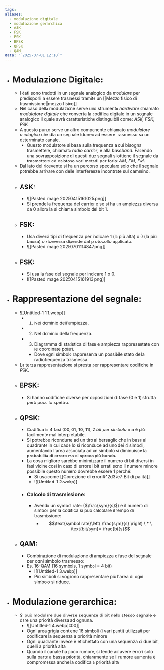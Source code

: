 ```yaml
---
tags: 
aliases:
  - modulazione digitale
  - modulazione gerarchica
  - ASK
  - FSK
  - PSK
  - BPSK
  - QPSK
  - QAM
data: "`2025-07-01 12:18`"
---
```

- # Modulazione Digitale:
	- I dati sono tradotti in un segnale analogico da _modulare_ per predisporli a essere trasmessi tramite un [[Mezzo fisico di trasmissione||mezzo fisico]]
	- Nel caso della modulazione serve uno strumento _hardware_ chiamato _modulatore digitale_ che converta la codifica digitale in un segnale analogico il quale avrà caratteristiche distinguibili come: _ASK, FSK, PSK_
	- A questo punto serve un altro componente chiamato _modulatore analogico_ che dia un segnale idoneo  ad essere trasmesso su un determinato canale.
		- Questo modulatore si basa sulla frequenza a cui bisogna trasmettere, chiamata _radio carrier_, e alla _baseband_. Facendo una sovrapposizione di questi due segnali si ottiene il segnale da trasmettere ed esistono vari metodi per farla: _AM, FM, PM_.
	- Dal lato del ricevente si ha un percorso speculare solo che il segnale potrebbe arrivare con delle interferenze incontrate sul cammino.
	- ## ASK:
		- ![[Pasted image 20250415161025.png]]
		- Si prende la frequenza del carrier e se si ha un ampiezza diversa da 0 allora la si chiama simbolo del bit 1.
	- ## FSK:
		- Usa diversi tipi di frequenza per indicare 1 (la più alta) o 0 (la più bassa) o viceversa dipende dal protocollo applicato.
		- ![[Pasted image 20250701114847.png]]
	- ## PSK:
		- Si usa la fase del segnale per indicare 1 o 0.
		- ![[Pasted image 20250415161913.png]]
- # Rappresentazione del segnale:
	- ![[Untitled-1 1 1.webp]]
		- 1. Nel dominio dell'ampiezza.
		- 2. Nel dominio della frequenza.
		- 3. Diagramma di statistica di fase e ampiezza rappresentate con le coordinate polari.
			- Dove ogni simbolo rappresenta un possibile stato della radiofrequenza trasmessa.
	- La terza rappresentazione si presta per rappresentare codifiche in _PSK_.
	- ## BPSK:
		- Si hanno codifiche diverse per opposizioni di fase (0 e 1) sfrutta però poco lo spettro.
	- ## QPSK:
		- Codifica in 4 fasi (00, 01, 10, 11), _2 bit per simbolo_ ma è più facilmente mal interpretabile.
		- Si potrebbe ricondurre ad un tiro al bersaglio che in base al quadrante in cui cade lo si riconduce ad uno dei 4 simboli, aumentando l'area associata ad un simbolo si diminuisce la probabilità di errore ma si spreca più banda.
		- La cosa migliore sarebbe minimizzare il numero di bit diversi in fasi vicine così in caso di errore i bit errati sono il numero minore possibile questo numero dovrebbe essere 1 perché:
			- Si usa come [[Correzione di errori#^2d37e7|Bit di parità]]
			- ![[Untitled-1 2.webp]]
		- ### Calcolo di trasmissione:
			- Avendo un symbol rate: ($\frac{sym}{s}$) e il numero di simboli per la codifica si può calcolare il tempo di trasmissione:
				- $$\text{symbol rate}\left( \frac{sym}{s} \right) \ *  \ \text{bit/sym}= \frac{b}{s}$$
	- ## QAM:
		- Combinazione di modulazione di ampiezza e fase del segnale per ogni simbolo trasmesso; 
		- Es. 16-QAM (16 symbols, 1 symbol = 4 bit)
			- ![[Untitled-1 3.webp]]
			- Più simboli si vogliono rappresentare più l'area di ogni simbolo si riduce.
- # Modulazione gerarchica:
	- Si può modulare due diverse sequenze di bit nello stesso segnale e dare una priorità diversa ad ognuna.
		- ![[Untitled-1 4.webp|300]]
		- Ogni area grigia contiene 16 simboli (i vari punti) utilizzati per codificare la sequenza a priorità minore
		- Ogni quadrante invece è etichettato con una sequenza di due bit, quelli a priorità alta 
		- Quando il canale ha poco rumore, si tende ad avere errori solo sulla parte a bassa priorità, chiaramente se il rumore aumenta è compromessa anche la codifica a priorità alta